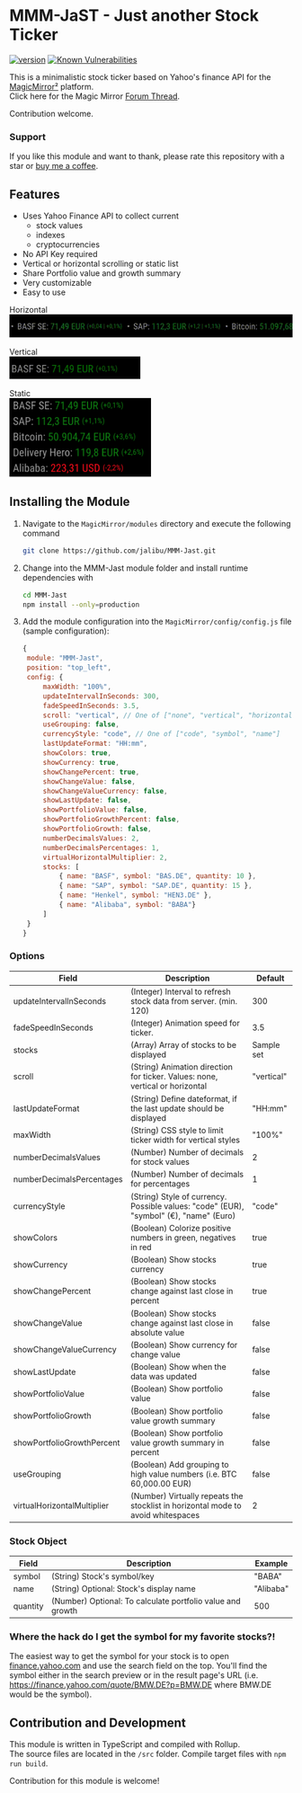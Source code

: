 # MMM-JaST - **J**ust **a**nother **S**tock **T**icker

[![version](https://img.shields.io/github/package-json/v/jalibu/MMM-Jast)](https://github.com/jalibu/MMM-Jast/releases) [![Known Vulnerabilities](https://snyk.io/test/github/jalibu/MMM-Jast/badge.svg?targetFile=package.json)](https://snyk.io/test/github/jalibu/MMM-Jast?targetFile=package.json)

This is a minimalistic stock ticker based on Yahoo's finance API for the [MagicMirror²](https://magicmirror.builders/) platform.  
Click here for the Magic Mirror [Forum Thread](https://forum.magicmirror.builders/topic/12507/mmm-jast-just-another-stock-ticker).

Contribution welcome.

### Support
If you like this module and want to thank, please rate this repository with a star or [buy me a coffee](https://paypal.me/jalibu).

## Features

- Uses Yahoo Finance API to collect current
  - stock values
  - indexes
  - cryptocurrencies
- No API Key required
- Vertical or horizontal scrolling or static list
- Share Portfolio value and growth summary
- Very customizable
- Easy to use

Horizontal  
<img src="docs/horizontal.gif">

Vertical  
<img src="docs/vertical.gif" height="40px">

Static  
<img src="docs/static.png" height="140px">

## Installing the Module

1. Navigate to the `MagicMirror/modules` directory and execute the following command

   ```sh
   git clone https://github.com/jalibu/MMM-Jast.git
   ```

2. Change into the MMM-Jast module folder and install runtime dependencies with

   ```sh
   cd MMM-Jast
   npm install --only=production
   ```

3. Add the module configuration into the `MagicMirror/config/config.js` file (sample configuration):

   ```javascript
   {
   	module: "MMM-Jast",
   	position: "top_left",
   	config: {
   		maxWidth: "100%",
   		updateIntervalInSeconds: 300,
   		fadeSpeedInSeconds: 3.5,
   		scroll: "vertical", // One of ["none", "vertical", "horizontal"]
   		useGrouping: false,
   		currencyStyle: "code", // One of ["code", "symbol", "name"]
   		lastUpdateFormat: "HH:mm",
   		showColors: true,
   		showCurrency: true,
   		showChangePercent: true,
   		showChangeValue: false,
   		showChangeValueCurrency: false,
   		showLastUpdate: false,
   		showPortfolioValue: false,
   		showPortfolioGrowthPercent: false,
   		showPortfolioGrowth: false,
   		numberDecimalsValues: 2,
   		numberDecimalsPercentages: 1,
   		virtualHorizontalMultiplier: 2,
   		stocks: [
   			{ name: "BASF", symbol: "BAS.DE", quantity: 10 },
   			{ name: "SAP", symbol: "SAP.DE", quantity: 15 },
   			{ name: "Henkel", symbol: "HEN3.DE" },
   			{ name: "Alibaba", symbol: "BABA"}
   		]
   	}
   }
   ```

### Options

| Field                       | Description                                                                            | Default    |
| --------------------------- | -------------------------------------------------------------------------------------- | ---------- |
| updateIntervalInSeconds     | (Integer) Interval to refresh stock data from server. (min. 120)                       | 300        |
| fadeSpeedInSeconds          | (Integer) Animation speed for ticker.                                                  | 3.5        |
| stocks                      | (Array<Stock>) Array of stocks to be displayed                                         | Sample set |
| scroll                      | (String) Animation direction for ticker. Values: none, vertical or horizontal          | "vertical" |
| lastUpdateFormat            | (String) Define dateformat, if the last update should be displayed                     | "HH:mm"    |
| maxWidth                    | (String) CSS style to limit ticker width for vertical styles                           | "100%"     |
| numberDecimalsValues        | (Number) Number of decimals for stock values                                           | 2          |
| numberDecimalsPercentages   | (Number) Number of decimals for percentages                                            | 1          |
| currencyStyle               | (String) Style of currency. Possible values: "code" (EUR), "symbol" (€), "name" (Euro) | "code"     |
| showColors                  | (Boolean) Colorize positive numbers in green, negatives in red                         | true       |
| showCurrency                | (Boolean) Show stocks currency                                                         | true       |
| showChangePercent           | (Boolean) Show stocks change against last close in percent                             | true       |
| showChangeValue             | (Boolean) Show stocks change against last close in absolute value                      | false      |
| showChangeValueCurrency     | (Boolean) Show currency for change value                                               | false      |
| showLastUpdate              | (Boolean) Show when the data was updated                                               | false      |
| showPortfolioValue          | (Boolean) Show portfolio value                                                         | false      |
| showPortfolioGrowth         | (Boolean) Show portfolio value growth summary                                          | false      |
| showPortfolioGrowthPercent  | (Boolean) Show portfolio value growth summary in percent                               | false      |
| useGrouping                 | (Boolean) Add grouping to high value numbers (i.e. BTC 60,000.00 EUR)                  | false      |
| virtualHorizontalMultiplier | (Number) Virtually repeats the stocklist in horizontal mode to avoid whitespaces       | 2          |

### Stock Object

| Field    | Description                                                | Example   |
| -------- | ---------------------------------------------------------- | --------- |
| symbol   | (String) Stock's symbol/key                                | "BABA"    |
| name     | (String) Optional: Stock's display name                    | "Alibaba" |
| quantity | (Number) Optional: To calculate portfolio value and growth | 500       |

### Where the hack do I get the symbol for my favorite stocks?!

The easiest way to get the symbol for your stock is to open [finance.yahoo.com](https://finance.yahoo.com) and use the search field on the top. You'll find the symbol either in the search preview or in the result page's URL (i.e. https://finance.yahoo.com/quote/BMW.DE?p=BMW.DE where BMW.DE would be the symbol).

## Contribution and Development

This module is written in TypeScript and compiled with Rollup.  
The source files are located in the `/src` folder.
Compile target files with `npm run build`.

Contribution for this module is welcome!

